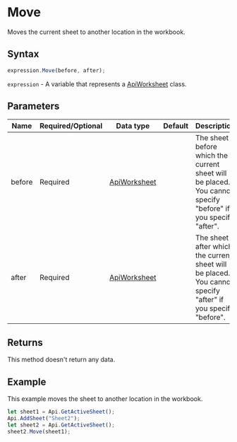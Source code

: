# Move

Moves the current sheet to another location in the workbook.

## Syntax

```javascript
expression.Move(before, after);
```

`expression` - A variable that represents a [ApiWorksheet](../ApiWorksheet.md) class.

## Parameters

| **Name** | **Required/Optional** | **Data type** | **Default** | **Description** |
| ------------- | ------------- | ------------- | ------------- | ------------- |
| before | Required | [ApiWorksheet](../../ApiWorksheet/ApiWorksheet.md) |  | The sheet before which the current sheet will be placed. You cannot specify "before" if you specify "after". |
| after | Required | [ApiWorksheet](../../ApiWorksheet/ApiWorksheet.md) |  | The sheet after which the current sheet will be placed. You cannot specify "after" if you specify "before". |

## Returns

This method doesn't return any data.

## Example

This example moves the sheet to another location in the workbook.

```javascript editor-
let sheet1 = Api.GetActiveSheet();
Api.AddSheet("Sheet2");
let sheet2 = Api.GetActiveSheet();
sheet2.Move(sheet1);
```
